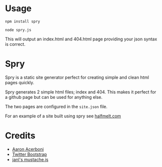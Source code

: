 # Usage

`npm install spry`  

`node spry.js`  

This will output an index.html and 404.html page providing your 
json syntax is correct.

# Spry

Spry is a static site generator perfect for creating simple and clean
html pages quickly.

Spry generates 2 simple html files; index and 404. This makes it perfect 
for a github page but can be used for anything else.

The two pages are configured in the `site.json` file.

For an example of a site built using spry see [halfmelt.com](http://halfmelt.com)

# Credits

- [Aaron Acerboni](http://github.com/aaronacerboni)
- [Twitter Bootstrap](http://github.com/twitter/bootstrap)
- [janl's mustache.js](http://github.com/janl/mustache.js)